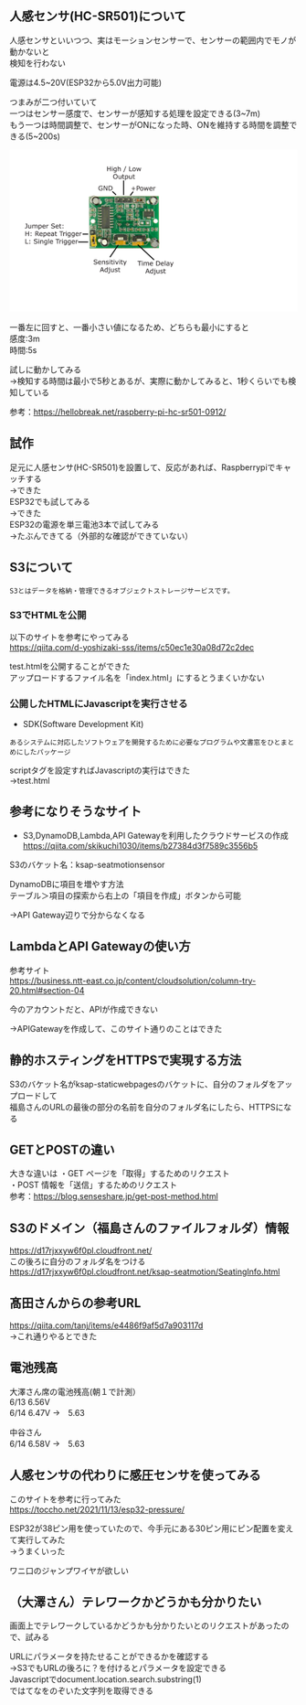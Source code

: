 ## 人感センサ(HC-SR501)について

人感センサといいつつ、実はモーションセンサーで、センサーの範囲内でモノが動かないと  
検知を行わない  

電源は4.5~20V(ESP32から5.0V出力可能)

つまみが二つ付いていて  
一つはセンサー感度で、センサーが感知する処理を設定できる(3~7m)  
もう一つは時間調整で、センサーがONになった時、ONを維持する時間を調整できる(5~200s)  

![A](./img/HC-SR501datesheet.png) 

一番左に回すと、一番小さい値になるため、どちらも最小にすると  
感度:3m  
時間:5s 

試しに動かしてみる  
→検知する時間は最小で5秒とあるが、実際に動かしてみると、1秒くらいでも検知している  

参考：https://hellobreak.net/raspberry-pi-hc-sr501-0912/  

## 試作  

足元に人感センサ(HC-SR501)を設置して、反応があれば、Raspberrypiでキャッチする  
→できた  
ESP32でも試してみる  
→できた  
ESP32の電源を単三電池3本で試してみる  
→たぶんできてる（外部的な確認ができていない）  

## S3について  

```
S3とはデータを格納・管理できるオブジェクトストレージサービスです。
```

### S3でHTMLを公開  

以下のサイトを参考にやってみる  
https://qiita.com/d-yoshizaki-sss/items/c50ec1e30a08d72c2dec

test.htmlを公開することができた  
アップロードするファイル名を「index.html」にするとうまくいかない  

### 公開したHTMLにJavascriptを実行させる  

- SDK(Software Development Kit)
```
あるシステムに対応したソフトウェアを開発するために必要なプログラムや文書窓をひとまとめにしたパッケージ
```

scriptタグを設定すればJavascriptの実行はできた  
→test.html


## 参考になりそうなサイト  

- S3,DynamoDB,Lambda,API Gatewayを利用したクラウドサービスの作成  
https://qiita.com/skikuchi1030/items/b27384d3f7589c3556b5  

S3のバケット名：ksap-seatmotionsensor  

DynamoDBに項目を増やす方法  
テーブル＞項目の探索から右上の「項目を作成」ボタンから可能  

→API Gateway辺りで分からなくなる  

## LambdaとAPI Gatewayの使い方  

参考サイト  
https://business.ntt-east.co.jp/content/cloudsolution/column-try-20.html#section-04  

今のアカウントだと、APIが作成できない  

→APIGatewayを作成して、このサイト通りのことはできた  

## 静的ホスティングをHTTPSで実現する方法  
S3のバケット名がksap-staticwebpagesのバケットに、自分のフォルダをアップロードして  
福島さんのURLの最後の部分の名前を自分のフォルダ名にしたら、HTTPSになる

## GETとPOSTの違い  
大きな違いは 
・GET  ページを「取得」するためのリクエスト  
・POST 情報を「送信」するためのリクエスト  
参考：https://blog.senseshare.jp/get-post-method.html  

## S3のドメイン（福島さんのファイルフォルダ）情報  
https://d17rjxxyw6f0pl.cloudfront.net/  
この後ろに自分のフォルダ名をつける  
https://d17rjxxyw6f0pl.cloudfront.net/ksap-seatmotion/SeatingInfo.html

## 髙田さんからの参考URL  
https://qiita.com/tanj/items/e4486f9af5d7a903117d  
→これ通りやるとできた  

## 電池残高
大澤さん席の電池残高(朝１で計測）  
6/13 6.56V    
6/14 6.47V  →　5.63  

中谷さん  
6/14 6.58V  →　5.63

## 人感センサの代わりに感圧センサを使ってみる  

このサイトを参考に行ってみた  
https://toccho.net/2021/11/13/esp32-pressure/  

ESP32が38ピン用を使っていたので、今手元にある30ピン用にピン配置を変えて実行してみた  
→うまくいった

ワニ口のジャンプワイヤが欲しい  

## （大澤さん）テレワークかどうかも分かりたい  

画面上でテレワークしているかどうかも分かりたいとのリクエストがあったので、試みる  

URLにパラメータを持たせることができるかを確認する  
→S3でもURLの後ろに？を付けるとパラメータを設定できる  
 Javascriptでdocument.location.search.substring(1)  
 ではてなをのぞいた文字列を取得できる  
